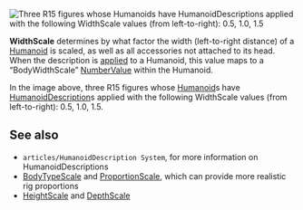 ![Three R15 figures whose Humanoids have HumanoidDescriptions applied with the following WidthScale values (from left-to-right): 0.5, 1.0, 1.5](https://developer.roblox.com/assets/blt23a187e8f903a1a0/WidthScale.jpg)

**WidthScale** determines by what factor the width (left-to-right distance) of a [Humanoid](https://developer.roblox.com/en-us/api-reference/class/Humanoid) is scaled, as well as all accessories not attached to its head. When the description is [applied](https://developer.roblox.com/en-us/api-reference/function/Humanoid/ApplyDescription) to a Humanoid, this value maps to a “BodyWidthScale” [NumberValue](https://developer.roblox.com/en-us/api-reference/class/NumberValue) within the Humanoid.

In the image above, three R15 figures whose [Humanoid](https://developer.roblox.com/en-us/api-reference/class/Humanoid)s have [HumanoidDescription](https://developer.roblox.com/en-us/api-reference/class/HumanoidDescription)s applied with the following WidthScale values (from left-to-right): 0.5, 1.0, 1.5.

See also
--------

*   `articles/HumanoidDescription System`, for more information on HumanoidDescriptions
*   [BodyTypeScale](https://developer.roblox.com/en-us/api-reference/property/HumanoidDescription/BodyTypeScale) and [ProportionScale](https://developer.roblox.com/en-us/api-reference/property/HumanoidDescription/ProportionScale), which can provide more realistic rig proportions
*   [HeightScale](https://developer.roblox.com/en-us/api-reference/property/HumanoidDescription/HeightScale) and [DepthScale](https://developer.roblox.com/en-us/api-reference/property/HumanoidDescription/DepthScale)